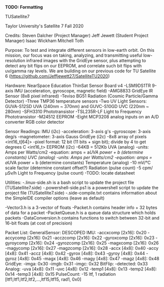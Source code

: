 **TODO: Formatting**

TUSatellite7

Taylor University's Satellite 7
Fall 2020

Credits:
Steven Dalcher (Project Manager)
Jeff Jewett (Student Project Manager)
Isaac Wickham
Mitchell Toth



Purpose:
To test and integrate different sensors in low-earth orbit. On this mission, our focus was on taking, analyzing, and transmitting 
useful low-resolution infrared images with the GridEye sensor, plus attempting to detect any bit flips on our EEPROM, and correlate
such bit flips with uv/gamma ray levels. We are building on our previous code for TU Satellite 6 (https://github.com/Jeffjewett27/SatelliteTU2020)



Hardware:
NearSpace Education ThinSat Sensor Board v4 
-LSM9DS1TR 9-axis IMU (acceleration, gyroscope, magnetic field)
-AMG8833 GridEye IR Sensor (8x8 pixel infrared)
-Teviso BG51 Radiation (Cosmic Particle/Gamma Detector)
-Three TMP36 temperature sensors
-Two UV Light Sensors: GUVA-S12SD UVA (240nm ~ 370nm) and GUVC-S10GD UVC (220nm ~ 280nm)
-SFH3310 Phototransistor
-TSL235R-LF Light to Frequency Phototransistor
-M24512 EEPROM
-Eight  MCP3208 analog inputs on an A/D converter
RGB color detector


Sensor Readings:
IMU (i2c)
-acceleration: 3-axis g's <Vector3>
-gyroscope: 3-axis deg/s <Vector3>
-magnetometer: 3-axis Gauss <Vector3>
GridEye (i2c)
-8x8 array of pixels <int16_t[64]>
-pixel format: 12 bit (11 bits + sign bit); divide by 4 to get degrees C <int16_t>
EEPROM (i2c)
-64KB = 512Kb
UVA (analog)
-units: Amps per Watts/cm2
-equation: amps = a*UVA power + b (determine constants)
UVC (analog)
-units: Amps per Watts/cm2
-equation: amps = a*UVA power + b (determine constants)
Temperature (analog)
-10 mV/°C scale factor (determine constant offset?)
Radiation (pulse count)
-5 cpm/µSv/h
Light to Frequency (pulse count)
-TODO: locate datasheet

Utilities:
-.linux-side.sh is a bash script to update the project file (TUSatellite7.side)
-.powershell-side.ps1 is a powershell script to update the project file (TUSatellite7.side)
-.side-compile.txt contains information about the SimpleIDE compiler options (leave as default)

-Vector3.h is a 3-vector of floats
-Packet.h contains header info + 32 bytes of data for a packet
-PacketQueue.h is a queue data structure which holds packets
-DataConversion.h contains functions to switch between 32-bit and 16-bit floats (at cost of precision)

Packet List:
GeneralSensor: DESCOPED
IMU:
-accxcomp [2x16]: 0x20
-accycomp [2x16]: 0x21
-acczcomp [2x16]: 0x22
-gyroxcomp [2x16]: 0x23
-gyroycomp [2x16]: 0x24
-gyrozcomp [2x16]: 0x25
-magxcomp [2x16]: 0x26
-magycomp [2x16]: 0x27
-magzcomp [2x16]: 0x28
-accx [4x8]: 0x40
-accy [4x8]: 0x41
-accz [4x8]: 0x42
-gyrox [4x8]: 0x43
-gyroy [4x8]: 0x44
-gyroz [4x8]: 0x45
-magx [4x8]: 0x46
-magy [4x8]: 0x47
-magz [4x8]: 0x48
GridEye:
-imga: 0x30
-imgb: 0x31
-imgc: 0x32
BitFlip:
-detected: 0x33
Analog:
-uva [4x8]: 0x11
-uvc [4x8]: 0x12
-temp1 [4x8]: 0x13
-temp2 [4x8]: 0x14
-temp3 [4x8]: 0x15
PulseCount:
-15 ltf, 1 radiation [ltf1,ltf1,ltf2,ltf2,...,ltf15,ltf15, rad1, 0x0]